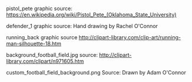 pistol_pete graphic
source: https://en.wikipedia.org/wiki/Pistol_Pete_(Oklahoma_State_University)

defender_1 graphic
source: Hand drawing by Rachel O'Connor

running_back graphic
source http://clipart-library.com/clip-art/running-man-silhouette-18.htm

background_football_field.jpg 
source: http://clipart-library.com/clipart/n971605.htm

custom_football_field_background.png
Source: Drawn by Adam O'Connor